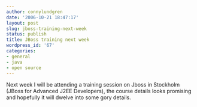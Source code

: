 ```yaml
---
author: connylundgren
date: '2006-10-21 18:47:17'
layout: post
slug: jboss-training-next-week
status: publish
title: JBoss training next week
wordpress_id: '67'
categories:
- general
- java
- open source
---
```


Next week I will be attending a training session on Jboss in Stockholm (JBoss
for Advanced J2EE Developers), the course details looks promising and
hopefully it will dwelve into some gory details.

